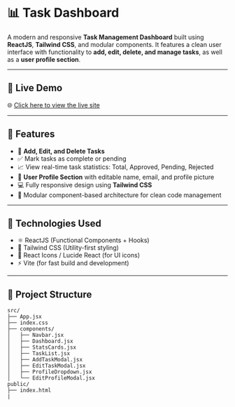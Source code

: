 # 📊 Task Dashboard

A modern and responsive **Task Management Dashboard** built using **ReactJS**, **Tailwind CSS**, and modular components. It features a clean user interface with functionality to **add, edit, delete, and manage tasks**, as well as a **user profile section**.

---

## 🔗 Live Demo

🌐 [Click here to view the live site](https://task-dashboardd.netlify.app/)

---

## 🚀 Features

- 📌 **Add, Edit, and Delete Tasks**
- ✅ Mark tasks as complete or pending
- 📈 View real-time task statistics: Total, Approved, Pending, Rejected
- 👤 **User Profile Section** with editable name, email, and profile picture
- 💻 Fully responsive design using **Tailwind CSS**
- 🧩 Modular component-based architecture for clean code management

---

## 🧪 Technologies Used

- ⚛️ ReactJS (Functional Components + Hooks)
- 💨 Tailwind CSS (Utility-first styling)
- 🧱 React Icons / Lucide React (for UI icons)
- ⚡ Vite (for fast build and development)

---

## 📁 Project Structure
```
src/
├── App.jsx                   
├── index.css                 
├── components/
│   ├── Navbar.jsx
│   ├── Dashboard.jsx
│   ├── StatsCards.jsx
│   ├── TaskList.jsx
│   ├── AddTaskModal.jsx
│   ├── EditTaskModal.jsx
│   ├── ProfileDropdown.jsx
│   └── EditProfileModal.jsx
public/
├── index.html
|

```
